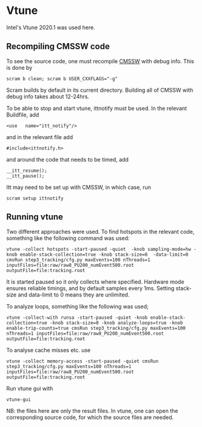 # Vtune 

Intel's Vtune 2020.1 was used here. 

## Recompiling CMSSW code 
To see the source code, one must recompile [CMSSW](https://github.com/cms-sw/cmssw)  with debug info. This is done by 
```
scram b clean; scram b USER_CXXFLAGS="-g"
``` 
Scram builds by default in its current directory. Building all of CMSSW with debug info takes about 12-24hrs.

To be able to stop and start vtune, ittnotify must be used. In the relevant Buildfile, add
```
<use   name="itt_notify"/> 
```
and in the relevant file add 
```
#include<ittnotify.h> 
``` 
and around the code that needs to be timed, add 
```
__itt_resume();
__itt_pause(); 
``` 

Itt may need to be set up with CMSSW, in which case, run 
```
scram setup ittnotify
``` 


## Running vtune 
Two different approaches were used. To find hotspots in the relevant code, something like the following command was used: 
```
vtune -collect hotspots -start-paused -quiet  -knob sampling-mode=hw -knob enable-stack-collection=true -knob stack-size=0  -data-limit=0 cmsRun step3_tracking/cfg.py maxEvents=100 nThreads=1 inputFiles=file:raw/raw8_PU200_numEvent500.root outputFile=file:tracking.root
```
It is started paused so it only collects where specified. Hardware mode ensures reliable timings, and by default samples every 1ms. Setting stack-size and data-limit to 0 means they are unlimited. 

To analyze loops, something like the following was used; 
```
vtune -collect-with runsa -start-paused -quiet -knob enable-stack-collection=true -knob stack-size=0 -knob analyze-loops=true -knob enable-trip-counts=true cmsRun step3_tracking/cfg.py maxEvents=100 nThreads=1 inputFiles=file:raw/raw8_PU200_numEvent500.root outputFile=file:tracking.root
``` 

To analyse cache misses etc. use
``` 
vtune -collect memory-access -start-paused -quiet cmsRun step3_tracking/cfg.py maxEvents=100 nThreads=1 inputFiles=file:raw/raw8_PU200_numEvent500.root outputFile=file:tracking.root
``` 

Run vtune gui with 

```
vtune-gui
``` 

NB: the files here are only the result files. In vtune, one can open the corresponding source code, for which the source files are needed.  
